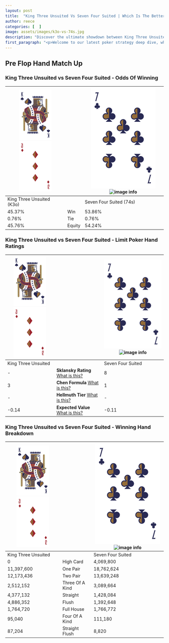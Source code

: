 ```yaml
---
layout: post
title:  "King Three Unsuited Vs Seven Four Suited | Which Is The Better Hand In Poker? A Complete Guide"
author: reece
categories: [  ]
image: assets/images/k3o-vs-74s.jpg
description: "Discover the ultimate showdown between King Three Unsuited and Seven Four Suited in poker! Uncover the odds, strategies, and scenarios where one hand triumphs over the other. Get ready to up your poker game with this thrilling analysis."
first_paragraph: "<p>Welcome to our latest poker strategy deep dive, where we're pitting two distinct hands against each other in a high-stakes showdown: King Three Unsuited vs Seven Four Suited.</p><p>In the dynamic world of poker, every decision counts, and knowing which hand holds the upper hand is key to your success at the table.</p><p>In this article, we'll dissect these two hands, explore the scenarios where one dominates the other, and equip you with the knowledge to make strategic choices that can tip the odds in your favor.</p><p>Get ready to unravel the intriguing dynamics of these poker hands and elevate your game to new heights.</p>"
---
```




[comment]: # (sp0)

## Pre Flop Hand Match Up

<div class="table hand-ratings" markdown="1"> 



### King Three Unsuited vs Seven Four Suited - Odds Of Winning


    
| ![image info](assets/images/hand1/K.png) ![image info](assets/images/hand1/3o.png) |  | ![image info](assets/images/hand2/7.png) ![image info](assets/images/hand2/4s.png) |
| -------- | -------- | -------- |
| King Three Unsuited (K3o) |  | Seven Four Suited (74s) |
| 45.37% | Win | 53.86% |
| 0.76% | Tie | 0.76% |
| 45.76% | Equity | 54.24% |




[comment]: # (sp1)



### King Three Unsuited vs Seven Four Suited - Limit Poker Hand Ratings


    
| ![image info](assets/images/hand1/K.png) ![image info](assets/images/hand1/3o.png) |  | ![image info](assets/images/hand2/7.png) ![image info](assets/images/hand2/4s.png) |
| -------- | -------- | -------- |
| King Three Unsuited |  | Seven Four Suited |
| - | **Sklansky Rating** [What is this?](/sklansky-rating-explained) | 8 |
| 3 | **Chen Formula** [What is this?](/chen-formula-explained) | 1 |
| - | **Hellmuth Tier** [What is this?](/Hellmuth-tier-explained) | - |
| -0.14 | **Expected Value** [What is this?](/expected-value-explained) | -0.11 |




[comment]: # (sp2)



### King Three Unsuited vs Seven Four Suited - Winning Hand Breakdown


    
| ![image info](assets/images/hand1/K.png) ![image info](assets/images/hand1/3o.png) |  | ![image info](assets/images/hand2/7.png) ![image info](assets/images/hand2/4s.png) |
| -------- | -------- | -------- |
| King Three Unsuited |  | Seven Four Suited |
| 0 | High Card | 4,069,800 |
| 11,397,600 | One Pair | 18,762,624 |
| 12,173,436 | Two Pair | 13,639,248 |
| 2,512,152 | Three Of A Kind | 3,089,664 |
| 4,377,132 | Straight | 1,428,084 |
| 4,886,352 | Flush | 1,392,648 |
| 1,764,720 | Full House | 1,766,772 |
| 95,040 | Four Of A Kind | 111,180 |
| 87,204 | Straight Flush | 8,820 |




[comment]: # (sp3)



</div>

[comment]: # (sp4)



[comment]: # (sp5)

